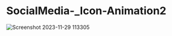 # SocialMedia-_Icon-Animation2
![Screenshot 2023-11-29 113305](https://github.com/Debarjitmohanty/SocialMedia-_Icon-Animation2/assets/91021174/fbdc0b05-7037-4794-b5a2-8a881d55ea9f)
